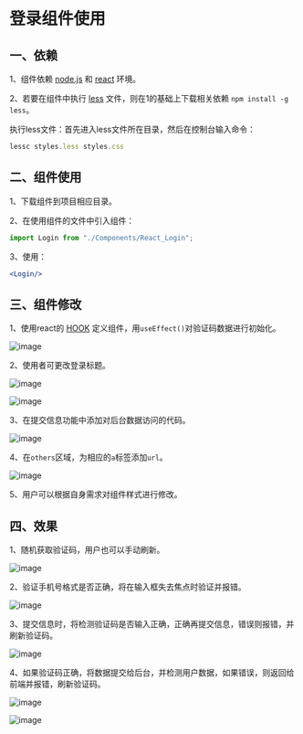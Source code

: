 # 登录组件使用

## 一、依赖

1、组件依赖 [node.js](http://nodejs.cn/learn) 和 [react](https://react.docschina.org/) 环境。

2、若要在组件中执行 [less](https://less.bootcss.com/) 文件，则在1的基础上下载相关依赖 `npm install -g less`。

执行less文件：首先进入less文件所在目录，然后在控制台输入命令：

```js
lessc styles.less styles.css
```

## 二、组件使用

1、下载组件到项目相应目录。

2、在使用组件的文件中引入组件：

```jsx
import Login from "./Components/React_Login";
```

3、使用：

```jsx
<Login/>
```

## 三、组件修改

1、使用react的 [HOOK](https://react.docschina.org/docs/hooks-intro.html) 定义组件，用`useEffect()`对验证码数据进行初始化。

![image](https://user-images.githubusercontent.com/84628055/142563813-54891b71-bd97-4b80-965c-21470b0aa68a.png)

2、使用者可更改登录标题。

![image](https://user-images.githubusercontent.com/84628055/142564963-1fa69beb-7ba5-4d95-b055-7dafaca5b544.png)

![image](https://user-images.githubusercontent.com/84628055/142564984-98c52ef7-64e8-4a41-b96e-7c34e8f932d5.png)

3、在提交信息功能中添加对后台数据访问的代码。

![image](https://user-images.githubusercontent.com/84628055/142563850-518372ab-ddc6-4eb1-a91d-873f9eb47b30.png)

4、在`others`区域，为相应的`a`标签添加`url`。

![image](https://user-images.githubusercontent.com/84628055/142563865-37e4768a-c362-4d3e-a3de-e9e906e6d15a.png)

5、用户可以根据自身需求对组件样式进行修改。

## 四、效果

1、随机获取验证码，用户也可以手动刷新。

![image](https://user-images.githubusercontent.com/84628055/142563956-0300a081-bf03-41b6-8892-84efe63334b9.png)

2、验证手机号格式是否正确，将在输入框失去焦点时验证并报错。

![image](https://user-images.githubusercontent.com/84628055/142564464-c414d85a-96cc-4e12-b5f8-7d361e3fbb67.png)

3、提交信息时，将检测验证码是否输入正确，正确再提交信息，错误则报错，并刷新验证码。

![image](https://user-images.githubusercontent.com/84628055/142564586-8d05a4e6-a03a-4217-a377-93e290370386.png)

4、如果验证码正确，将数据提交给后台，并检测用户数据，如果错误，则返回给前端并报错，刷新验证码。

![image](https://user-images.githubusercontent.com/84628055/142564767-7e4019bf-7603-4edd-85dd-269ababc83fb.png)

![image](https://user-images.githubusercontent.com/84628055/142564826-385f65d6-23b8-44d8-be7e-bc9356f659ae.png)


